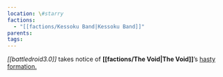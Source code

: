 ```yaml
---
location: \#starry
factions:
  - "[[factions/Kessoku Band|Kessoku Band]]"
parents: 
tags: 
---
```

*[[battledroid3.0]]* takes notice of **[[factions/The Void|The Void]]**’s [hasty formation.](https://discord.com/channels/1093664259273130084/1093664259273130087/1131584493988352023)
